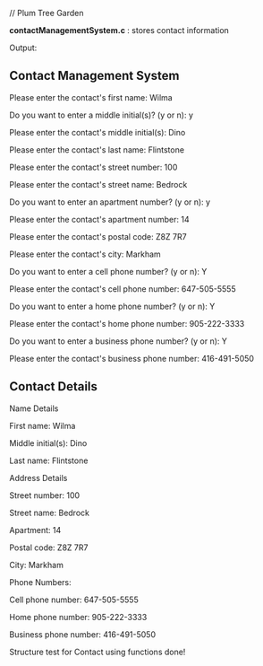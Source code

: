 // Plum Tree Garden

**contactManagementSystem.c** : stores contact information 


Output:

Contact Management System
-------------------------
Please enter the contact's first name: Wilma

Do you want to enter a middle initial(s)? (y or n): y

Please enter the contact's middle initial(s): Dino

Please enter the contact's last name: Flintstone

Please enter the contact's street number: 100

Please enter the contact's street name: Bedrock

Do you want to enter an apartment number? (y or n): y

Please enter the contact's apartment number: 14

Please enter the contact's postal code: Z8Z 7R7

Please enter the contact's city: Markham

Do you want to enter a cell phone number? (y or n): Y

Please enter the contact's cell phone number: 647-505-5555

Do you want to enter a home phone number? (y or n): Y

Please enter the contact's home phone number: 905-222-3333

Do you want to enter a business phone number? (y or n): Y

Please enter the contact's business phone number: 416-491-5050


Contact Details
---------------
Name Details

First name: Wilma

Middle initial(s): Dino

Last name: Flintstone


Address Details

Street number: 100

Street name: Bedrock

Apartment: 14

Postal code: Z8Z 7R7

City: Markham



Phone Numbers:

Cell phone number: 647-505-5555

Home phone number: 905-222-3333

Business phone number: 416-491-5050



Structure test for Contact using functions done!
